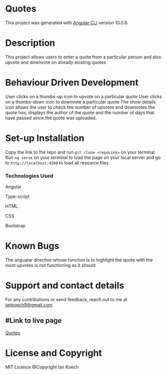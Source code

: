 # Quotes

This project was generated with [Angular CLI](https://github.com/angular/angular-cli) version 10.0.6.


# Description
This project allows users to enter a quote from a particular person and also upvote and downvote on already existing quotes

# Behaviour Driven Development
User clicks on a thumbs-up icon to upvote on a particular quote
User clicks on a thumbs-down icon to downvote a particular quote
The show details icon allows the user to check the number of upvotes and downvotes the quote has, displays the author of the quote and the number of days that have passed since the quote was uploaded.

# Set-up Installation
Copy the link to the repo and run `git clone <repoLink>` on your terminal
Run `ng serve` on your terminal to load the page on your local server and go to `http://localhost:4200` to load all resource files


### Technologies Used
Angular

Type-script

HTML

CSS

Bootstrap

# Known Bugs
The angualar directive whose function is to highlight the quote with the most upvotes is not functioning as it should

# Support and contact details
For any contributions or send feedback, reach out to me at iankoech9@gmail.com

#Link to live page
-----
[Quotes](https://IanKoech.github.io/Quotes-app/)

# License and Copyright
MIT Licence @Copyright Ian Koech
